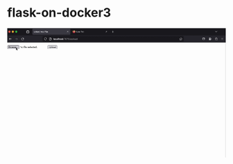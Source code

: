# flask-on-docker3

![alt text](https://github.com/Bazzer218/flask-on-docker3/blob/master/video.gif)
